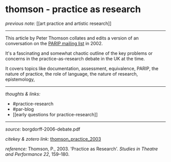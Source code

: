 # thomson - practice as research

_previous note:_ [[art practice and artistic research]]

---

This article by Peter Thomson collates and edits a version of an conversation on the  [PARIP mailing list](https://www.jiscmail.ac.uk/cgi-bin/webadmin?A0=PARIP) in 2002. 

It's a fascinating and somewhat chaotic outline of the key problems or concerns in the practice-as-research debate in the UK at the time. 

It covers topics like documentation, assessment, equivalence, PARIP, the nature of practice, the role of language, the nature of research, epistemology,  

---

_thoughts & links:_

- #practice-research 
- #par-blog 
- [[early questions for practice-research]]

---

_source:_ borgdorff-2006-debate.pdf

_citekey & zotero link:_ [thomson_practice_2003](zotero://select/items/1_2L3RKVVB)

_reference:_ Thomson, P., 2003. 'Practice as Research'. _Studies in Theatre and Performance 22_, 159–180.


